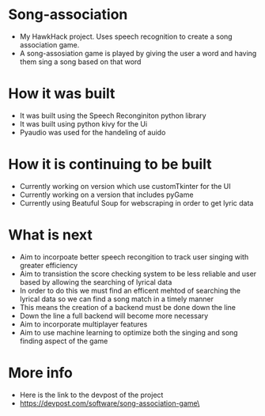 # Song-association
- My HawkHack project. Uses speech recognition to create a song association game.
- A song-assosiation game is played by giving the user a word and having them sing a song based on that word

# How it was built
- It was built using the Speech Reconginiton python library 
- It was built using python kivy for the Ui
- Pyaudio was used for the handeling of auido 

# How it is continuing to be built
- Currently working on version which use customTkinter for the UI 
- Currently working on a version that includes pyGame 
- Currently using Beatuful Soup for webscraping in order to get lyric data

# What is next 
- Aim to incorpoate better speech recongition to track user singing with greater efficiency
- Aim to transistion the score checking system to be less reliable and user based by allowing the searching of lyrical data 
- In order to do this we must find an efficent mehtod of searching the lyrical data so we can find a song match in a timely manner
- This means the creation of a backend must be done down the line
- Down the line a full backend will become more necessary
- Aim to incorporate multiplayer features 
- Aim to use machine learning to optimize both the singing and song finding aspect of the game

# More info
- Here is the link to the devpost of the project
- https://devpost.com/software/song-association-game\

